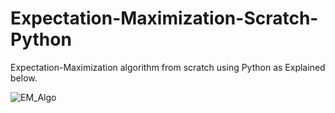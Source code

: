 # Expectation-Maximization-Scratch-Python
Expectation-Maximization algorithm from scratch using Python as Explained below.

![EM_Algo](https://user-images.githubusercontent.com/55094650/154830731-58c12ef5-5178-4caf-a2a6-b2d6901d1dc2.JPG)

